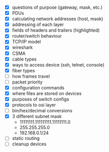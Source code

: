 - [x] questions of purpose (gateway, mask, etc.)
- [x] PDUs
- [x] calculating network addresses (host, mask)
- [x] addressing of each layer
- [x] fields of headers and trailers (highlighted)
- [x] router/switch behaviour
- [x] TCP/IP model
- [x] wireshark
- [x] CSMA
- [x] cable types
- [x] ways to access device (ssh, telnet, console)
- [x] fiber types
- [ ] how frames travel
- [ ] packet priority
- [x] configuration commands
- [x] where files are stored on devices
- [x] purposes of switch configs
- [x] protocols to osi layer
- [ ] bin/hex/decimal conversions
- [x] 3 different subnet mask 
	- 11111111.111111111.11111111.0
	- 255.255.255.0
	- 192.168.0.1/24
- [ ] static routing
- [ ] cleanup devices